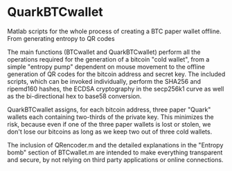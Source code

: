 # QuarkBTCwallet
Matlab scripts for the whole process of creating a BTC paper wallet offline. From generating entropy to QR codes 

The main functions (BTCwallet and QuarkBTCwallet) perform all the operations required for the generation of a bitcoin 
"cold wallet", from a simple "entropy pump" dependent on mouse movement to the offline generation of QR codes for the 
bitcoin address and secret key. The included scripts, which can be invoked individually, perform the SHA256 and ripemd160
hashes, the ECDSA cryptography in the secp256k1 curve as well as the bi-directional hex to base58 conversion.

QuarkBTCwallet assigns, for each bitcoin address, three paper "Quark" wallets each containing two-thirds of the private key.
This minimizes the risk, because even if one of the three paper wallets is lost or stolen, we don't lose our bitcoins as long
as we keep two out of three cold wallets.

The inclusion of QRencoder.m and the detailed explanations in the "Entropy bomb" section of BTCwallet.m are intended to make 
everything transparent and secure, by not relying on third party applications or online connections.
